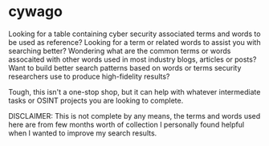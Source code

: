# cywago

Looking for a table containing cyber security associated terms and words to be used as reference? 
Looking for a term or related words to assist you with searching better? 
Wondering what are the common terms or words assocaited with other words used in most industry blogs, articles or posts?
Want to build better search patterns based on words or terms security researchers use to produce high-fidelity results? 

Tough, this isn't a one-stop shop, but it can help with whatever intermediate tasks or OSINT projects you are looking to complete.

DISCLAIMER: This is not complete by any means, the terms and words used here are from few months worth of collection I personally found helpful when I wanted to improve my search results.
